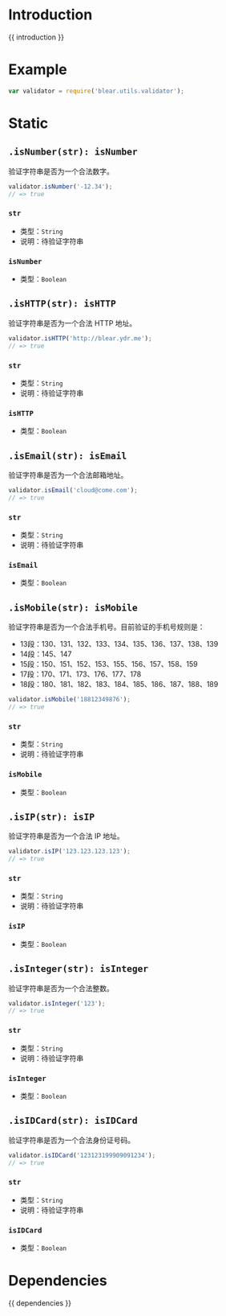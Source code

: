 # Introduction
{{ introduction }}





# Example
```js
var validator = require('blear.utils.validator');
```


# Static
## `.isNumber(str): isNumber`
验证字符串是否为一个合法数字。

```js
validator.isNumber('-12.34');
// => true
```

### `str`
- 类型：`String`
- 说明：待验证字符串

### `isNumber`
- 类型：`Boolean`



## `.isHTTP(str): isHTTP`
验证字符串是否为一个合法 HTTP 地址。

```js
validator.isHTTP('http://blear.ydr.me');
// => true
```

### `str`
- 类型：`String`
- 说明：待验证字符串

### `isHTTP`
- 类型：`Boolean`



## `.isEmail(str): isEmail`
验证字符串是否为一个合法邮箱地址。

```js
validator.isEmail('cloud@come.com');
// => true
```

### `str`
- 类型：`String`
- 说明：待验证字符串

### `isEmail`
- 类型：`Boolean`



## `.isMobile(str): isMobile`
验证字符串是否为一个合法手机号。目前验证的手机号规则是：

* 13段：130、131、132、133、134、135、136、137、138、139
* 14段：145、147
* 15段：150、151、152、153、155、156、157、158、159
* 17段：170、171、173、176、177、178
* 18段：180、181、182、183、184、185、186、187、188、189

```js
validator.isMobile('18812349876');
// => true
```


### `str`
- 类型：`String`
- 说明：待验证字符串

### `isMobile`
- 类型：`Boolean`



## `.isIP(str): isIP`
验证字符串是否为一个合法 IP 地址。

```js
validator.isIP('123.123.123.123');
// => true
```

### `str`
- 类型：`String`
- 说明：待验证字符串

### `isIP`
- 类型：`Boolean`



## `.isInteger(str): isInteger`
验证字符串是否为一个合法整数。

```js
validator.isInteger('123');
// => true
```

### `str`
- 类型：`String`
- 说明：待验证字符串

### `isInteger`
- 类型：`Boolean`



## `.isIDCard(str): isIDCard`
验证字符串是否为一个合法身份证号码。

```js
validator.isIDCard('123123199909091234');
// => true
```

### `str`
- 类型：`String`
- 说明：待验证字符串

### `isIDCard`
- 类型：`Boolean`






# Dependencies
{{ dependencies }}




